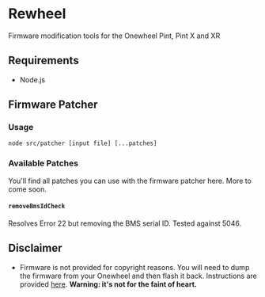 # Rewheel
Firmware modification tools for the Onewheel Pint, Pint X and XR

## Requirements
- Node.js

## Firmware Patcher
### Usage
```
node src/patcher [input file] [...patches]
```

### Available Patches
You'll find all patches you can use with the firmware patcher here. More to come soon.

#### `removeBmsIdCheck`
Resolves Error 22 but removing the BMS serial ID. Tested against 5046.

## Disclaimer
- Firmware is not provided for copyright reasons. You will need to dump the firmware from your Onewheel and then flash it back. Instructions are provided [here](docs/DumpFirmware.md). **Warning: it's not for the faint of heart.**